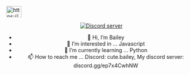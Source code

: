 <a href="https://discord.gg/ep7x4CwhNW" target="blank"><img align="center" src="https://raw.githubusercontent.com/rahuldkjain/github-profile-readme-generator/master/src/images/icons/Social/discord.svg" alt="https://discord.gg/WfCFvhbjQ7" height="30" width="40" /></a>
</p>

<div align="center">
	<p>
		</a>
		<a href="https://discord.gg/ep7x4CwhNW">
			<img src="https://discordapp.com/api/guilds/1096613440694538364/embed.png" alt="Discord server">
		</a>

- 👋 Hi, I’m Bailey
- 👀 I’m interested in ... Javascript
- 🌱 I’m currently learning ... Python
- 📫 How to reach me ... Discord: cute.bailey, My discord server: discord.gg/ep7x4CwhNW
